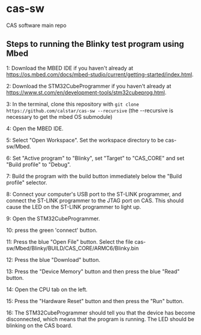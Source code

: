 # cas-sw
CAS software main repo

## Steps to running the Blinky test program using Mbed

1: Download the MBED IDE if you haven't already at https://os.mbed.com/docs/mbed-studio/current/getting-started/index.html.

2: Download the STM32CubeProgrammer if you haven't already at https://www.st.com/en/development-tools/stm32cubeprog.html.

3: In the terminal, clone this repository with `git clone https://github.com/calstar/cas-sw --recursive`
(the --recursive is necessary to get the mbed OS submodule)

4: Open the MBED IDE.

5: Select "Open Workspace". Set the workspace directory to be cas-sw/Mbed.

6: Set "Active program" to "Blinky", set "Target" to "CAS_CORE" and set "Build profile" to "Debug".

7: Build the program with the build button immediately below the "Build profile" selector.

8: Connect your computer's USB port to the ST-LINK programmer, and connect the ST-LINK programmer to the JTAG port on CAS. This should cause the LED on the ST-LINK programmer to light up.

9: Open the STM32CubeProgrammer.

10: press the green 'connect' button.

11: Press the blue "Open File" button. Select the file cas-sw/Mbed/Blinky/BUILD/CAS_CORE/ARMC6/Blinky.bin

12: Press the blue "Download" button.

13: Press the "Device Memory" button and then press the blue "Read" button.

14: Open the CPU tab on the left.

15: Press the "Hardware Reset" button and then press the "Run" button.

16: The STM32CubeProgrammer should tell you that the device has become disconnected, which means that the program is running. The LED should be blinking on the CAS board.

